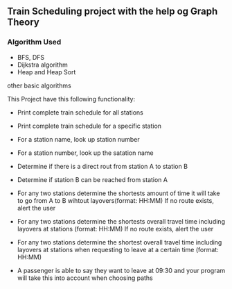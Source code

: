 ## Train Scheduling project with the help og Graph Theory

### Algorithm Used
- BFS, DFS
- Dijkstra algorithm
- Heap and Heap Sort

other basic algorithms

This Project have this following functionality:

- Print complete train schedule for all stations

- Print complete train schedule for a specific station

- For a station name, look up station number

- For a station number, look up the satation name

- Determine if there is a direct rout from station A to station B

- Determine if station B can be reached from station A

- For any two stations determine the shortests amount of time it will take to go from A to B wihtout
layovers(format: HH:MM)
  If no route exists, alert the user

- For any two stations determine the shortests overall travel time including layovers at stations (format:
HH:MM)
  If no route exists, alert the user

- For any two stations determine the shortest overall travel time including layovers at stations when
requesting to leave at a certain time (format: HH:MM)

- A passenger is able to say they want to leave at 09:30 and your program will take this into account
when choosing paths
